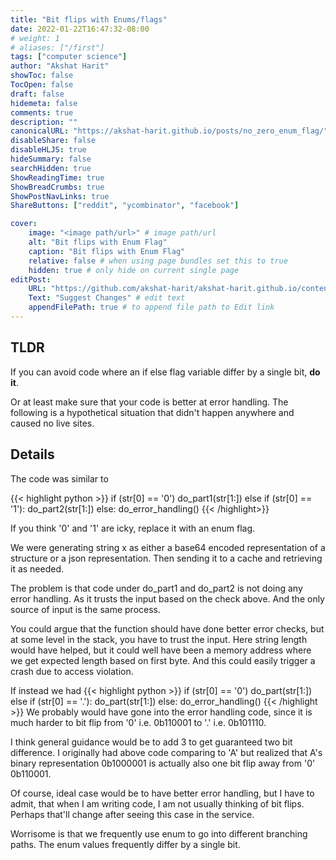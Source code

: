 ```yaml
---
title: "Bit flips with Enums/flags"
date: 2022-01-22T16:47:32-08:00
# weight: 1
# aliases: ["/first"]
tags: ["computer science"]
author: "Akshat Harit"
showToc: false
TocOpen: false
draft: false
hidemeta: false
comments: true
description: ""
canonicalURL: "https://akshat-harit.github.io/posts/no_zero_enum_flag/"
disableShare: false
disableHLJS: true
hideSummary: false
searchHidden: true
ShowReadingTime: true
ShowBreadCrumbs: true
ShowPostNavLinks: true
ShareButtons: ["reddit", "ycombinator", "facebook"]

cover:
    image: "<image path/url>" # image path/url
    alt: "Bit flips with Enum Flag"
    caption: "Bit flips with Enum Flag"
    relative: false # when using page bundles set this to true
    hidden: true # only hide on current single page
editPost:
    URL: "https://github.com/akshat-harit/akshat-harit.github.io/content"
    Text: "Suggest Changes" # edit text
    appendFilePath: true # to append file path to Edit link
---
```


## TLDR

If you can avoid code where an if else flag variable differ by a single bit, **do it**.

Or at least make sure that your code is better at error handling. The following is a hypothetical situation that didn't happen anywhere and caused no live sites.

## Details

The code was similar to

{{< highlight python >}}
if (str[0] == '0')
    do_part1(str[1:])
else if (str[0] == '1'):
    do_part2(str[1:])
else:
    do_error_handling()
{{< /highlight>}}

If you think '0' and '1' are icky, replace it with an enum flag.

We were generating string x as either a base64 encoded representation of a structure or a json representation. Then sending it to a cache and retrieving it as needed.

The problem is that code under do_part1 and do_part2 is not doing any error handling. As it trusts the input based on the check above. And the only source of input is the same process.

You could argue that the function should have done better error checks, but at some level in the stack, you have to trust the input. Here string length would have helped, but it could well have been a memory address where we get expected length based on first byte. And this could easily trigger a crash due to access violation.

If instead we had
{{< highlight python >}}
if (str[0] == '0')
    do_part(str[1:])
else if (str[0] == '.'):
    do_part(str[1:])
else:
    do_error_handling()
{{< /highlight >}}
We probably would have gone into the error handling code, since it is much harder to bit flip from '0' i.e. 0b110001 to '.' i.e. 0b101110.

I think general guidance would be to add 3 to get guaranteed two bit difference. I originally had above code comparing to 'A' but realized that A's binary representation 0b1000001 is actually also one bit flip away from '0' 0b110001.

Of course, ideal case would be to have better error handling, but I have to admit, that when I am writing code, I am not usually thinking of bit flips. Perhaps that'll change after seeing this case in the service.

Worrisome is that we frequently use enum to go into different branching paths. The enum values frequently differ by a single bit.
